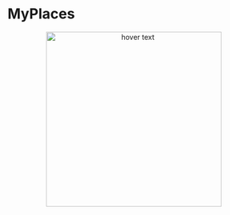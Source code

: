 # MyPlaces

<p align="center">
  <img src="https://user-images.githubusercontent.com/47504845/148210440-6c93ca84-a4fd-4200-8f8d-15e5f1a0920f.png" width="350" title="hover text">
</p>
